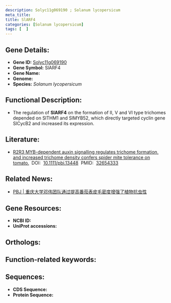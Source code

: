 ```yaml
---
description: Solyc11g069190 ; Solanum lycopersicum
meta_title:
title: SlARF4
categories: [Solanum lycopersicum]
tags: [  ]
---
```


## Gene Details:
- **Gene ID:**	[Solyc11g069190]()
- **Gene Symbol:** SlARF4
- **Gene Name:** 
- **Genome:** []()
- **Species:** *Solanum lycopersicum*

## Functional Description:
   - The regulation of **SlARF4** on the formation of II, V and VI type trichomes depended on SlTHM1 and SlMYB52, which directly targeted cyclin gene SlCycB2 and increased its expression.

## Literature:
   - [R2R3 MYB-dependent auxin signalling regulates trichome formation, and increased trichome density confers spider mite tolerance on tomato.]( https://onlinelibrary.wiley.com/doi/10.1111/pbi.13448)&nbsp;&nbsp;DOI:&nbsp;&nbsp;[10.1111/pbi.13448](https://onlinelibrary.wiley.com/doi/10.1111/pbi.13448)&nbsp;&nbsp;PMID:&nbsp;&nbsp;[32654333](https://pubmed.ncbi.nlm.nih.gov/32654333/)

## Related News:
   - [PBJ | 重庆大学邓伟团队通过提高番茄表皮毛密度增强了植物抗虫性](https://mp.weixin.qq.com/s?__biz=Mzg3MDEwNDEyMg==&mid=2247492502&idx=1&sn=e562d55baaa8e1c25e8dfa6ad7a42d35&chksm=ce904ec3f9e7c7d5a75efba9a947eb11bd8bfbd6cf9da8a011832c0339a86967306c638dc575&scene=27#wechat_redirect)

## Gene Resources:
- **NCBI ID:** [](https://www.ncbi.nlm.nih.gov/gene/?term=)
- **UniProt accessions:** [](https://www.uniprot.org/uniprotkb//entry)

## Orthologs:

## Function-related keywords:


## Sequences:
- **CDS Sequence:**
- **Protein Sequence:**
